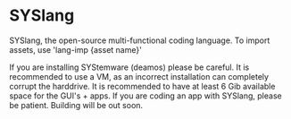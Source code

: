 # SYSlang
SYSlang, the open-source multi-functional coding language.
To import assets, use 'lang-imp {asset name}'

If you are installing SYStemware (deamos) please be careful. It is recommended to use a VM, as an incorrect installation can completely corrupt the harddrive.
It is recommended to have at least 6 Gib available space for the GUI's + apps.
If you are coding an app with SYSlang, please be patient. Building will be out soon.
